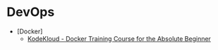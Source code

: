 # DevOps

- [Docker]
  - [KodeKloud - Docker Training Course for the Absolute Beginner](./Files/Docker_1.md)
